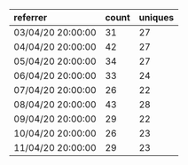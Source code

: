 | referrer          | count | uniques |
| :---------------- | :---- | :------ |
| 03/04/20 20:00:00 | 31    | 27      |
| 04/04/20 20:00:00 | 42    | 27      |
| 05/04/20 20:00:00 | 34    | 27      |
| 06/04/20 20:00:00 | 33    | 24      |
| 07/04/20 20:00:00 | 26    | 22      |
| 08/04/20 20:00:00 | 43    | 28      |
| 09/04/20 20:00:00 | 29    | 22      |
| 10/04/20 20:00:00 | 26    | 23      |
| 11/04/20 20:00:00 | 29    | 23      |